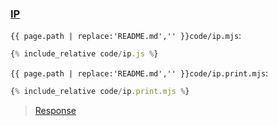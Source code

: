 ### [IP](code.zip)

`{{ page.path | replace:'README.md','' }}code/ip.mjs`:
```js
{% include_relative code/ip.js %}
```

`{{ page.path | replace:'README.md','' }}code/ip.print.mjs`:
```js
{% include_relative code/ip.print.mjs %}
```

> [Response](response/ip.js)
